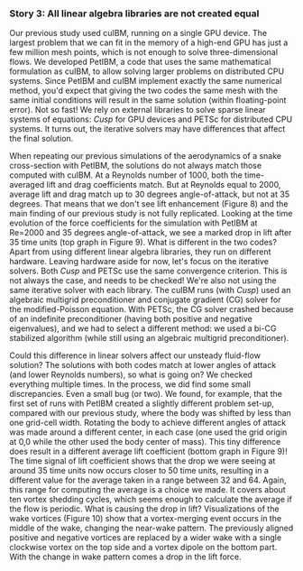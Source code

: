 ### Story 3: All linear algebra libraries are not created equal

Our previous study used cuIBM, running on a single GPU device. 
The largest problem that we can fit in the memory of a high-end GPU has just a few million mesh points, which is not enough to solve three-dimensional flows. 
We developed PetIBM, a code that uses the same mathematical formulation as cuIBM, to allow solving larger problems on distributed CPU systems. 
Since PetIBM and cuIBM implement exactly the same numerical method, you'd expect that giving the two codes the same mesh with the same initial conditions will result in the same solution (within floating-point error). 
Not so fast! 
We rely on external libraries to solve sparse linear systems of equations: _Cusp_ for GPU devices and PETSc for distributed CPU systems. 
It turns out, the iterative solvers may have differences that affect the final solution.

When repeating our previous simulations of the aerodynamics of a snake cross-section with PetIBM, the solutions do not always match those computed with cuIBM. 
At a Reynolds number of 1000, both the time-averaged lift and drag coefficients match. 
But at Reynolds equal to 2000, average lift and drag match up to 30 degrees angle-of-attack, but not at 35 degrees. 
That means that we don't see lift enhancement (Figure 8) and the main finding of our previous study is not fully replicated. 
Looking at the time evolution of the force coefficients for the simulation with PetIBM at Re=2000 and 35 degrees angle-of-attack, we see a marked drop in lift after 35 time units (top graph in Figure 9). 
What is different in the two codes? 
Apart from using different linear algebra libraries, they run on different hardware. 
Leaving hardware aside for now, let's focus on the iterative solvers. 
Both _Cusp_ and PETSc use the same convergence criterion. 
This is not always the case, and needs to be checked! 
We're also not using the same iterative solver with each library. 
The cuIBM runs (with _Cusp_) used an algebraic multigrid preconditioner and conjugate gradient (CG) solver for the modified-Poisson equation. 
With PETSc, the CG solver crashed because of an indefinite preconditioner (having both positive and negative eigenvalues), and we had to select a different method: we used a bi-CG stabilized algorithm (while still using an algebraic multigrid preconditioner). 

Could this difference in linear solvers affect our unsteady fluid-flow solution? 
The solutions with both codes match at lower angles of attack (and lower Reynolds numbers), so what is going on? 
We checked everything multiple times. 
In the process, we did find some small discrepancies. 
Even a small bug (or two).
We found, for example, that the first set of runs with PetIBM created a slightly different problem set-up, compared with our previous study, where the body was shifted by less than one grid-cell width. 
Rotating the body to achieve different angles of attack was made around a different center, in each case (one used the grid origin at 0,0 while the other used the body center of mass). 
This tiny difference does result in a different average lift coefficient (bottom graph in Figure 9)! 
The time signal of lift coefficient shows that the drop we were seeing at around 35 time units now occurs closer to 50 time units, resulting in a different value for the average taken in a range between 32 and 64. 
Again, this range for computing the average is a choice we made. 
It covers about ten vortex shedding cycles, which seems enough to calculate the average if the flow is periodic.
What is causing the drop in lift? 
Visualizations of the wake vortices (Figure 10) show that a vortex-merging event occurs in the middle of the wake, changing the near-wake pattern. 
The previously aligned positive and negative vortices are replaced by a wider wake with a single clockwise vortex on the top side and a vortex dipole on the bottom part. 
With the change in wake pattern comes a drop in the lift force. 
